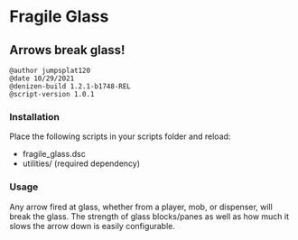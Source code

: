 # Fragile Glass
## Arrows break glass!

```
@author jumpsplat120
@date 10/29/2021
@denizen-build 1.2.1-b1748-REL
@script-version 1.0.1
```

### Installation
Place the following scripts in your scripts folder and reload:
   * fragile_glass.dsc
   * utilities/ (required dependency)

### Usage
Any arrow fired at glass, whether from a player, mob, or dispenser, will break the glass. The strength of glass blocks/panes as well as how much it slows the arrow down is easily configurable.